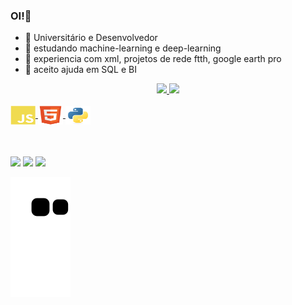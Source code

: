 ### OI!👋


- 🔭 Universitário e Desenvolvedor
- 👯 estudando machine-learning e deep-learning
- 🤔 experiencia com xml, projetos de rede ftth, google earth pro
- 💬 aceito ajuda em SQL e BI

<div align="center">
  <a href="https://github.com/Edgar-Barroso">
  <img height="180em" src="https://github-readme-stats.vercel.app/api?username=Edgar-Barroso&count_private=true&include_all_commits=true&show_icons=true&theme=dark&hide_border=false&show_owner=true"/>
   <img height="180em" src="https://github-readme-stats.vercel.app/api/top-langs/?username=Edgar-Barroso&theme=dark&hide_border=false&&layout=compact"/>
  
</div>
<div style="display: inline_block"><br>
  <img align="center" alt="Edgar-Js" height="30" width="40" src="https://raw.githubusercontent.com/devicons/devicon/master/icons/javascript/javascript-plain.svg">
  <img align="center" alt="Edgar-HTML" height="30" width="40" src="https://raw.githubusercontent.com/devicons/devicon/master/icons/html5/html5-original.svg">
  <img align="center" alt="Edgar-Python" height="30" width="40" src="https://raw.githubusercontent.com/devicons/devicon/master/icons/python/python-original.svg">
</div>
  

 
<div> 
  <br><br><br>
  <a href="https://www.instagram.com/edgar_barrosoneto" target="_blank"><img src="https://img.shields.io/badge/-Instagram-%23E4405F?style=for-the-badge&logo=instagram&logoColor=white" target="_blank"></a>
  <a href = "mailto:barrosonetojose@gmail.com"><img src="https://img.shields.io/badge/-Gmail-%23333?style=for-the-badge&logo=gmail&logoColor=white" target="_blank"></a>
  <a href="https://www.linkedin.com/in/edgar-barroso-623a72210" target="_blank"><img src="https://img.shields.io/badge/-LinkedIn-%230077B5?style=for-the-badge&logo=linkedin&logoColor=white" target="_blank"></a> 

  ![Snake animation](https://github.com/rafaballerini/rafaballerini/blob/output/github-contribution-grid-snake.svg)
 
</div>
